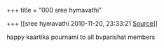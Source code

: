 +++
title = "000 sree hymavathi"

+++
[[sree hymavathi	2010-11-20, 23:33:21 [Source](https://groups.google.com/g/bvparishat/c/LwlAo_CETxQ)]]



happy kaartika pournami to all bvparishat members  

